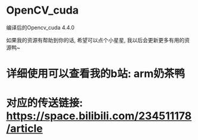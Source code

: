 # OpenCV_cuda
编译后的Opencv_cuda 4.4.0

如果我的资源有帮助到你的话, 希望可以点个小星星, 我以后会更新更多有用的资源鸭~
# 详细使用可以查看我的b站: arm奶茶鸭

# 对应的传送链接:  https://space.bilibili.com/234511178/article
